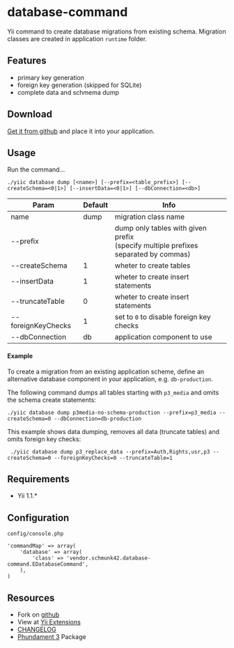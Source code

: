database-command
================

Yii command to create database migrations from existing schema. 
Migration classes are created in application `runtime` folder.

Features
--------

* primary key generation
* foreign key generation (skipped for SQLite)
* complete data and schmema dump

Download
--------

[Get it from github](https://github.com/schmunk42/database-command/tags) and place it into your application.

Usage
-----

Run the command...

    ./yiic database dump [<name>] [--prefix=<table_prefix>] [--createSchema=<0|1>] [--insertData=<0|1>] [--dbConnection=<db>]


Param               | Default | Info
--------------------|---------|-----------------------------------
name                | dump    | migration class name
--prefix            |         | dump only tables with given prefix<br/>(specify multiple prefixes separated by commas)
--createSchema      | 1       | wheter to create tables
--insertData        | 1       | wheter to create insert statements
--truncateTable     | 0       | wheter to create insert statements
--foreignKeyChecks  | 1       | set to `0` to disable foreign key checks
--dbConnection      | db      | application component to use

#### Example

To create a migration from an existing application scheme, define an alternative database component in your 
application, e.g. `db-production`. 

The following command dumps all tables starting with `p3_media` and omits
the schema create statements:

    ./yiic database dump p3media-no-schema-production --prefix=p3_media --createSchema=0 --dbConnection=db-production

This example shows data dumping, removes all data (truncate tables) and omits foreign key checks:

     ./yiic database dump p3_replace_data --prefix=Auth,Rights,usr,p3 --createSchema=0 --foreignKeyChecks=0 --truncateTable=1



Requirements
------------

 * Yii 1.1.*

Configuration
-------------

`config/console.php`

    'commandMap' => array(
        'database' => array(
            'class' => 'vendor.schmunk42.database-command.EDatabaseCommand',
        ),
    )

Resources
---------

* Fork on [github](https://github.com/schmunk42/database-command)
* View at [Yii Extensions](http://www.yiiframework.com/extension/database-command/)
* [CHANGELOG](https://github.com/schmunk42/database-command/blob/master/CHANGELOG.md)
* [Phundament 3](http://phundament.com) Package
